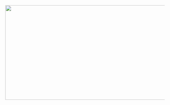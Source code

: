 <a href="https://github.com/devxb/gitanimals">
<img
  src="https://render.gitanimals.org/farms/kahyun0255"
  width="6000"
  height="300"
/>
</a>
